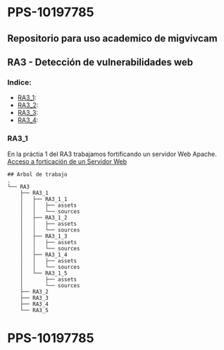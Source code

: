 # PPS-10197785

## Repositorio para uso academico de **migvivcam**

## RA3 - Detección de vulnerabilidades web

### Indice:
* [RA3_1](###RA3_1):
* [RA3_2](#TODO):
* [RA3_3](#TODO):
* [RA3_4](#TODO):

### RA3_1
En la práctia 1 del RA3 trabajamos fortificando un servidor Web Apache.
 [Acceso a forticación de un Servidor Web](./RA3/RA3_1)

```
## Arbol de trabajo
.
└── RA3
    ├── RA3_1
    │   ├── RA3_1_1
    │   │   ├── assets
    │   │   └── sources
    │   ├── RA3_1_2
    │   │   ├── assets
    │   │   └── sources
    │   ├── RA3_1_3
    │   │   ├── assets
    │   │   └── sources
    │   ├── RA3_1_4
    │   │   ├── assets
    │   │   └── sources
    │   └── RA3_1_5
    │       ├── assets
    │       └── sources
    ├── RA3_2
    ├── RA3_3
    ├── RA3_4
    └── RA3_5

```
# PPS-10197785
